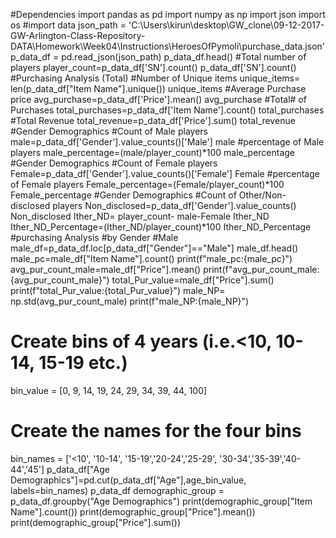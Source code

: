 #Dependencies
import pandas as pd
import numpy as np
import json
import os
#import data
json_path = 'C:\\Users\\kirun\\desktop\\GW_clone\\09-12-2017-GW-Arlington-Class-Repository-DATA\\Homework\\Week04\\Instructions\\HeroesOfPymoli\\purchase_data.json'
p_data_df = pd.read_json(json_path)
p_data_df.head()
#Total number of players
player_count=p_data_df['SN'].count()
p_data_df['SN'].count()
#Purchasing Analysis (Total)
#Number of Unique items
unique_items= len(p_data_df["Item Name"].unique())
unique_items
#Average Purchase price
avg_purchase=p_data_df['Price'].mean()
avg_purchase
#Total# of Purchases
total_purchases=p_data_df['Item Name'].count()
total_purchases
#Total Revenue
total_revenue=p_data_df['Price'].sum()
total_revenue
#Gender Demographics
#Count of Male players
male=p_data_df['Gender'].value_counts()['Male']
male
#percentage of Male players
male_percentage=(male/player_count)*100
male_percentage
#Gender Demographics
#Count of Female players
Female=p_data_df['Gender'].value_counts()['Female']
Female
#percentage of Female players
Female_percentage=(Female/player_count)*100
Female_percentage
#Gender Demographics
#Count of Other/Non-disclosed players
Non_disclosed=p_data_df['Gender'].value_counts()
Non_disclosed
Ither_ND= player_count- male-Female
Ither_ND
Ither_ND_Percentage=(Ither_ND/player_count)*100
Ither_ND_Percentage
#purchasing Analysis
#by Gender
#Male
male_df=p_data_df.loc[p_data_df["Gender"]=="Male"]
male_df.head()
male_pc=male_df["Item Name"].count()
print(f"male_pc:{male_pc}")
avg_pur_count_male=male_df["Price"].mean()
print(f"avg_pur_count_male:{avg_pur_count_male}")
total_Pur_value=male_df["Price"].sum()
print(f"total_Pur_value:{total_Pur_value}")
male_NP= np.std(avg_pur_count_male)
print(f"male_NP:{male_NP}")
# Create bins of 4 years (i.e.<10, 10-14, 15-19 etc.)
bin_value = [0, 9, 14, 19, 24, 29, 34, 39, 44, 100]
# Create the names for the four bins
bin_names = ['<10', '10-14', '15-19','20-24','25-29', '30-34','35-39','40-44','45']
p_data_df["Age Demographics"]=pd.cut(p_data_df["Age"],age_bin_value, labels=bin_names)
p_data_df
demographic_group = p_data_df.groupby("Age Demographics")
print(demographic_group["Item Name"].count())
print(demographic_group["Price"].mean())
print(demographic_group["Price"].sum())
